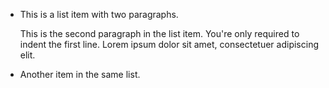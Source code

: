 * This is a list item with two paragraphs.

    This is the second paragraph in the list item. You're only required to indent the first line. Lorem ipsum dolor sit amet, consectetuer adipiscing elit.

* Another item in the same list.